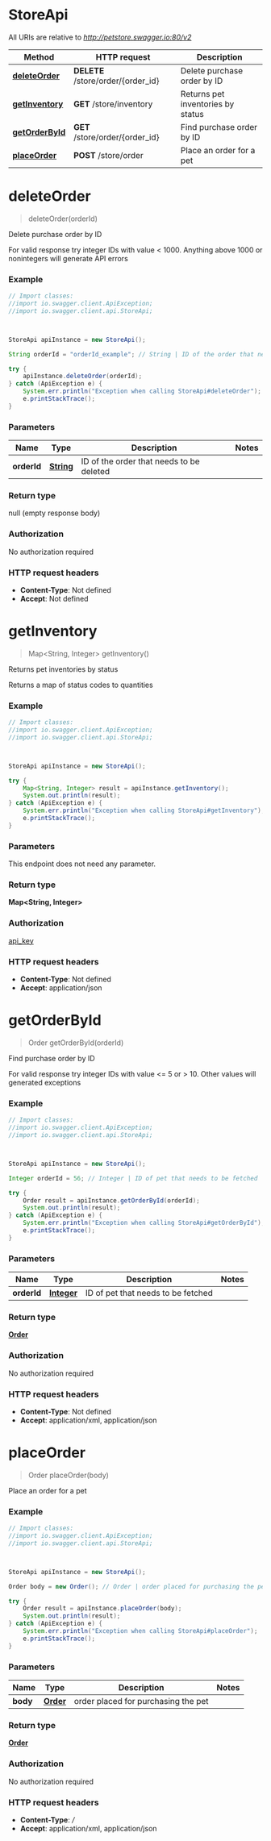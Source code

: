 # StoreApi

All URIs are relative to *http://petstore.swagger.io:80/v2*

Method | HTTP request | Description
------------- | ------------- | -------------
[**deleteOrder**](StoreApi.md#deleteOrder) | **DELETE** /store/order/{order_id} | Delete purchase order by ID
[**getInventory**](StoreApi.md#getInventory) | **GET** /store/inventory | Returns pet inventories by status
[**getOrderById**](StoreApi.md#getOrderById) | **GET** /store/order/{order_id} | Find purchase order by ID
[**placeOrder**](StoreApi.md#placeOrder) | **POST** /store/order | Place an order for a pet




<a name="deleteOrder"></a>
# **deleteOrder**
> deleteOrder(orderId)

Delete purchase order by ID

For valid response try integer IDs with value &lt; 1000. Anything above 1000 or nonintegers will generate API errors

### Example
```java
// Import classes:
//import io.swagger.client.ApiException;
//import io.swagger.client.api.StoreApi;



StoreApi apiInstance = new StoreApi();

String orderId = "orderId_example"; // String | ID of the order that needs to be deleted

try {
    apiInstance.deleteOrder(orderId);
} catch (ApiException e) {
    System.err.println("Exception when calling StoreApi#deleteOrder");
    e.printStackTrace();
}
```

### Parameters

Name | Type | Description  | Notes
------------- | ------------- | ------------- | -------------
 **orderId** | [**String**](.md)| ID of the order that needs to be deleted |


### Return type

null (empty response body)

### Authorization

No authorization required

### HTTP request headers

 - **Content-Type**: Not defined
 - **Accept**: Not defined


<a name="getInventory"></a>
# **getInventory**
> Map&lt;String, Integer&gt; getInventory()

Returns pet inventories by status

Returns a map of status codes to quantities

### Example
```java
// Import classes:
//import io.swagger.client.ApiException;
//import io.swagger.client.api.StoreApi;



StoreApi apiInstance = new StoreApi();

try {
    Map<String, Integer> result = apiInstance.getInventory();
    System.out.println(result);
} catch (ApiException e) {
    System.err.println("Exception when calling StoreApi#getInventory");
    e.printStackTrace();
}
```

### Parameters
This endpoint does not need any parameter.


### Return type

**Map&lt;String, Integer&gt;**

### Authorization

[api_key](../README.md#api_key)

### HTTP request headers

 - **Content-Type**: Not defined
 - **Accept**: application/json


<a name="getOrderById"></a>
# **getOrderById**
> Order getOrderById(orderId)

Find purchase order by ID

For valid response try integer IDs with value &lt;&#x3D; 5 or &gt; 10. Other values will generated exceptions

### Example
```java
// Import classes:
//import io.swagger.client.ApiException;
//import io.swagger.client.api.StoreApi;



StoreApi apiInstance = new StoreApi();

Integer orderId = 56; // Integer | ID of pet that needs to be fetched

try {
    Order result = apiInstance.getOrderById(orderId);
    System.out.println(result);
} catch (ApiException e) {
    System.err.println("Exception when calling StoreApi#getOrderById");
    e.printStackTrace();
}
```

### Parameters

Name | Type | Description  | Notes
------------- | ------------- | ------------- | -------------
 **orderId** | [**Integer**](.md)| ID of pet that needs to be fetched |


### Return type

[**Order**](Order.md)

### Authorization

No authorization required

### HTTP request headers

 - **Content-Type**: Not defined
 - **Accept**: application/xml, application/json


<a name="placeOrder"></a>
# **placeOrder**
> Order placeOrder(body)

Place an order for a pet

### Example
```java
// Import classes:
//import io.swagger.client.ApiException;
//import io.swagger.client.api.StoreApi;



StoreApi apiInstance = new StoreApi();

Order body = new Order(); // Order | order placed for purchasing the pet

try {
    Order result = apiInstance.placeOrder(body);
    System.out.println(result);
} catch (ApiException e) {
    System.err.println("Exception when calling StoreApi#placeOrder");
    e.printStackTrace();
}
```

### Parameters

Name | Type | Description  | Notes
------------- | ------------- | ------------- | -------------
 **body** | [**Order**](Order.md)| order placed for purchasing the pet |


### Return type

[**Order**](Order.md)

### Authorization

No authorization required

### HTTP request headers

 - **Content-Type**: */*
 - **Accept**: application/xml, application/json



